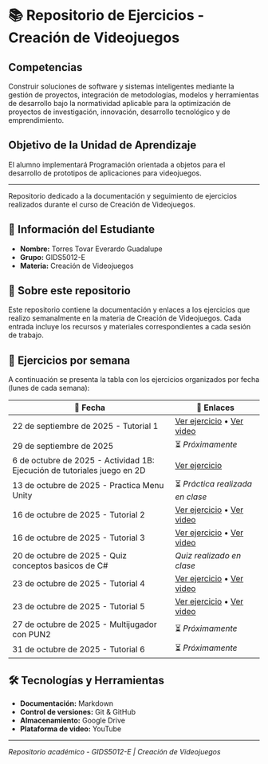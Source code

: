 # 📚 Repositorio de Ejercicios - Creación de Videojuegos

## Competencias
Construir soluciones de software y sistemas inteligentes mediante la gestión de proyectos, integración de metodologías, modelos y herramientas de desarrollo bajo la normatividad aplicable para la optimización de proyectos de investigación, innovación, desarrollo tecnológico y de emprendimiento.

## Objetivo de la Unidad de Aprendizaje
El alumno implementará Programación orientada a objetos para el desarrollo de prototipos de aplicaciones para videojuegos.

---

Repositorio dedicado a la documentación y seguimiento de ejercicios realizados durante el curso de Creación de Videojuegos.

## 👤 Información del Estudiante
- **Nombre:** Torres Tovar Everardo Guadalupe
- **Grupo:** GIDS5012-E
- **Materia:** Creación de Videojuegos

## 🎯 Sobre este repositorio
Este repositorio contiene la documentación y enlaces a los ejercicios que realizo semanalmente en la materia de Creación de Videojuegos. Cada entrada incluye los recursos y materiales correspondientes a cada sesión de trabajo.

## 📅 Ejercicios por semana
A continuación se presenta la tabla con los ejercicios organizados por fecha (lunes de cada semana):

| 📆 Fecha | 🔗 Enlaces |
|----------|-----------|
| 22 de septiembre de 2025 - Tutorial 1 | [Ver ejercicio](https://drive.google.com/file/d/1TkUYsf1UEoNtft3-di2pX1bF3i-PkNKD/view) • [Ver video](https://drive.google.com/file/d/1ta8jDSOf3Hz_n2JAZ7o5CBRfd8e0tpCM/view) |
| 29 de septiembre de 2025 | ⏳ _Próximamente_ |
| 6 de octubre de 2025 - Actividad 1B: Ejecución de tutoriales juego en 2D | [Ver ejercicio](https://docs.google.com/document/d/1GnL9nt8NyoojIi4_5g2_xqPNVlyQNqbK/edit) |
| 13 de octubre de 2025 - Practica Menu Unity | ⏳ _Práctica realizada en clase_ |
| 16 de octubre de 2025 - Tutorial 2 | [Ver ejercicio](https://drive.google.com/file/d/1FF2IBRWqgk9l-F-XRJmQF1t-mxlb2g3G/view) • [Ver video](https://drive.google.com/file/d/1HNzYr6yHsdNY0UpO7RkKT-DpidvW1Piq/view) |
| 16 de octubre de 2025 - Tutorial 3 | [Ver ejercicio](https://drive.google.com/file/d/1Xbn7Tl_YzLhX-PxsNRC3MA-KfyCiGPiB/view) • [Ver video](https://drive.google.com/file/d/1T7AHjSxAQ6lEoo9y-8L719UHQquPTpr8/view) |
| 20 de octubre de 2025 - Quiz conceptos basicos de C# | _Quiz realizado en clase_ |
| 23 de octubre de 2025 - Tutorial 4 | [Ver ejercicio](https://drive.google.com/file/d/1g2uhl_nAZlsb8VU7yBzZQ3HqsUepJL8z/view) • [Ver video](https://drive.google.com/file/d/11cQGCpILFSnV-VrKX5UVO7RkFEwLZwHN/view) |
| 23 de octubre de 2025 - Tutorial 5 | [Ver ejercicio](https://drive.google.com/file/d/1v2F68ZDjNX6juTUAMLfnabKr8pJrq1ns/view) • [Ver video](https://drive.google.com/file/d/1ER3n_AwEcDRNfz8pGGm6Yp3sJTRe9W3L/view) |
| 27 de octubre de 2025 - Multijugador con PUN2 | ⏳ _Próximamente_ |
| 31 de octubre de 2025 - Tutorial 6 | ⏳ _Próximamente_ |

## 🛠️ Tecnologías y Herramientas
- **Documentación:** Markdown
- **Control de versiones:** Git & GitHub
- **Almacenamiento:** Google Drive
- **Plataforma de video:** YouTube

---

*Repositorio académico - GIDS5012-E | Creación de Videojuegos*